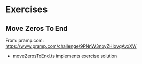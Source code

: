 # Exercises

## Move Zeros To End

From: pramp.com: https://www.pramp.com/challenge/9PNnW3nbyZHlovqAvxXW

-   moveZerosToEnd.ts implements exercise solution
